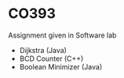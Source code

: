 # CO393
Assignment given in Software lab

- Dijkstra (Java)
- BCD Counter (C++)
- Boolean Minimizer (Java)
